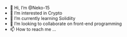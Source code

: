 - 👋 Hi, I’m @Neko-15
- 👀 I’m interested in Crypto
- 🌱 I’m currently learning Solidiity
- 💞️ I’m looking to collaborate on front-end programming
- 📫 How to reach me ...

<!---
Neko-15/Neko-15 is a ✨ special ✨ repository because its `README.md` (this file) appears on your GitHub profile.
You can click the Preview link to take a look at your changes.
--->
